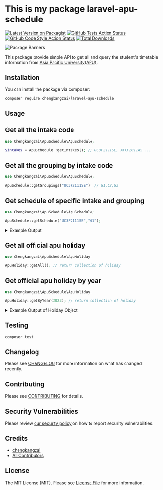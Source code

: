 # This is my package laravel-apu-schedule

[![Latest Version on Packagist](https://img.shields.io/packagist/v/chengkangzai/laravel-apu-schedule.svg?style=flat-square)](https://packagist.org/packages/chengkangzai/laravel-apu-schedule)
[![GitHub Tests Action Status](https://img.shields.io/github/actions/workflow/status/chengkangzai/laravel-apu-schedule/run-tests.yml?branch=main&label=tests&style=flat-square)](https://github.com/chengkangzai/laravel-apu-schedule/actions?query=workflow%3Arun-tests+branch%3Amain)
[![GitHub Code Style Action Status](https://img.shields.io/github/actions/workflow/status/chengkangzai/laravel-apu-schedule/fix-php-code-style-issues.yml?branch=main&label=code%20style&style=flat-square)](https://github.com/chengkangzai/laravel-apu-schedule/actions?query=workflow%3A"Check+%26+fix+styling"+branch%3Amain)
[![Total Downloads](https://img.shields.io/packagist/dt/chengkangzai/laravel-apu-schedule.svg?style=flat-square)](https://packagist.org/packages/chengkangzai/laravel-apu-schedule)

![Package Banners](https://banners.beyondco.de/Laravel%20Apu%20Schedule.png?theme=light&packageManager=composer+require&packageName=chengkangzai%2Flaravel-apu-schedule&pattern=ticTacToe&style=style_1&description=query+student%27s+timetable+from+APU&md=1&showWatermark=1&fontSize=100px&images=academic-cap)

This package provide simple API to get all and query the student's timetable information from [Asia Pacific University(APU)](https://apu.edu.my/).

## Installation

You can install the package via composer:

```bash
composer require chengkangzai/laravel-apu-schedule
```

## Usage

## Get all the intake code

```php
use Chengkangzai\ApuSchedule\ApuSchedule;

$intakes = ApuSchedule::getIntakes(); // UC3F2111SE, AFCF2011AS ... 
```

## Get all the grouping by intake code

```php
use Chengkangzai\ApuSchedule\ApuSchedule;

ApuSchedule::getGroupings("UC3F2111SE"); // G1,G2,G3
```

## Get schedule of specific intake and grouping

```php
use Chengkangzai\ApuSchedule\ApuSchedule;

ApuSchedule::getSchedule("UC3F2111SE","G1"); 

```

<details><summary>Example Output</summary>

```json
[
    {
        "INTAKE": "...",
        "MODID": "...",
        "MODULE_NAME": "...",
        "DAY": "...",
        "LOCATION": "...",
        "ROOM": "...",
        "LECTID": "...",
        "NAME": "...",
        "SAMACCOUNTNAME": "...",
        "DATESTAMP": "...",
        "DATESTAMP_ISO": "...",
        "TIME_FROM": "...",
        "TIME_TO": "...",
        "TIME_FROM_ISO": "...",
        "TIME_TO_ISO": "...",
        "GROUPING": "...",
        "CLASS_CODE": "...",
        "COLOR": "..."
    },
    {}
]
```

</details>

## Get all official apu holiday

```php
use Chengkangzai\ApuSchedule\ApuHoliday; 

ApuHoliday::getAll(); // return collection of holiday
```

## Get official apu holiday by year

```php
use Chengkangzai\ApuSchedule\ApuHoliday; 

ApuHoliday::getByYear(2023); // return collection of holiday
```


<details><summary>Example Output of Holiday Object</summary>

```php
[
    "holiday_description" => "New Year's Day",
    "holiday_end_date" => "Sat, 01 Jan 2022 00:00:00 GMT",
    "holiday_name" => "New Year's Day",
    "holiday_people_affected" => "all",
    "holiday_start_date" => "Sat, 01 Jan 2022 00:00:00 GMT",
    "id" => 336,
]
```
</details>

## Testing

```bash
composer test
```

## Changelog

Please see [CHANGELOG](CHANGELOG.md) for more information on what has changed recently.

## Contributing

Please see [CONTRIBUTING](.github/CONTRIBUTING.md) for details.

## Security Vulnerabilities

Please review [our security policy](../../security/policy) on how to report security vulnerabilities.

## Credits

- [chengkangzai](https://github.com/chengkangzai)
- [All Contributors](../../contributors)

## License

The MIT License (MIT). Please see [License File](LICENSE.md) for more information.

